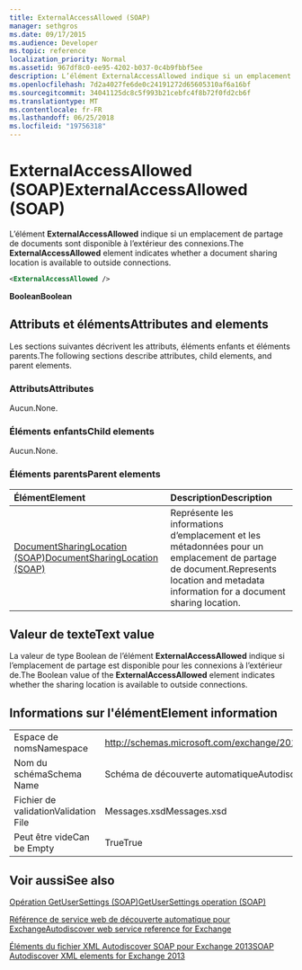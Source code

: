 ```yaml
---
title: ExternalAccessAllowed (SOAP)
manager: sethgros
ms.date: 09/17/2015
ms.audience: Developer
ms.topic: reference
localization_priority: Normal
ms.assetid: 967df8c0-ee95-4202-b037-0c4b9fbbf5ee
description: L’élément ExternalAccessAllowed indique si un emplacement de partage de documents sont disponible à l’extérieur des connexions.
ms.openlocfilehash: 7d2a4027fe6de0c24191272d65605310af6a16bf
ms.sourcegitcommit: 34041125dc8c5f993b21cebfc4f8b72f0fd2cb6f
ms.translationtype: MT
ms.contentlocale: fr-FR
ms.lasthandoff: 06/25/2018
ms.locfileid: "19756318"
---
```

# <a name="externalaccessallowed-soap"></a><span data-ttu-id="ecfab-103">ExternalAccessAllowed (SOAP)</span><span class="sxs-lookup"><span data-stu-id="ecfab-103">ExternalAccessAllowed (SOAP)</span></span>

<span data-ttu-id="ecfab-104">L’élément **ExternalAccessAllowed** indique si un emplacement de partage de documents sont disponible à l’extérieur des connexions.</span><span class="sxs-lookup"><span data-stu-id="ecfab-104">The **ExternalAccessAllowed** element indicates whether a document sharing location is available to outside connections.</span></span> 
  
```XML
<ExternalAccessAllowed /> 
```

 <span data-ttu-id="ecfab-105">**Boolean**</span><span class="sxs-lookup"><span data-stu-id="ecfab-105">**Boolean**</span></span>
## <a name="attributes-and-elements"></a><span data-ttu-id="ecfab-106">Attributs et éléments</span><span class="sxs-lookup"><span data-stu-id="ecfab-106">Attributes and elements</span></span>

<span data-ttu-id="ecfab-107">Les sections suivantes décrivent les attributs, éléments enfants et éléments parents.</span><span class="sxs-lookup"><span data-stu-id="ecfab-107">The following sections describe attributes, child elements, and parent elements.</span></span>
  
### <a name="attributes"></a><span data-ttu-id="ecfab-108">Attributs</span><span class="sxs-lookup"><span data-stu-id="ecfab-108">Attributes</span></span>

<span data-ttu-id="ecfab-109">Aucun.</span><span class="sxs-lookup"><span data-stu-id="ecfab-109">None.</span></span>
  
### <a name="child-elements"></a><span data-ttu-id="ecfab-110">Éléments enfants</span><span class="sxs-lookup"><span data-stu-id="ecfab-110">Child elements</span></span>

<span data-ttu-id="ecfab-111">Aucun.</span><span class="sxs-lookup"><span data-stu-id="ecfab-111">None.</span></span>
  
### <a name="parent-elements"></a><span data-ttu-id="ecfab-112">Éléments parents</span><span class="sxs-lookup"><span data-stu-id="ecfab-112">Parent elements</span></span>

|<span data-ttu-id="ecfab-113">**Élément**</span><span class="sxs-lookup"><span data-stu-id="ecfab-113">**Element**</span></span>|<span data-ttu-id="ecfab-114">**Description**</span><span class="sxs-lookup"><span data-stu-id="ecfab-114">**Description**</span></span>|
|:-----|:-----|
|[<span data-ttu-id="ecfab-115">DocumentSharingLocation (SOAP)</span><span class="sxs-lookup"><span data-stu-id="ecfab-115">DocumentSharingLocation (SOAP)</span></span>](documentsharinglocation-soap.md) <br/> |<span data-ttu-id="ecfab-116">Représente les informations d’emplacement et les métadonnées pour un emplacement de partage de document.</span><span class="sxs-lookup"><span data-stu-id="ecfab-116">Represents location and metadata information for a document sharing location.</span></span>  <br/> |
   
## <a name="text-value"></a><span data-ttu-id="ecfab-117">Valeur de texte</span><span class="sxs-lookup"><span data-stu-id="ecfab-117">Text value</span></span>

<span data-ttu-id="ecfab-118">La valeur de type Boolean de l’élément **ExternalAccessAllowed** indique si l’emplacement de partage est disponible pour les connexions à l’extérieur de.</span><span class="sxs-lookup"><span data-stu-id="ecfab-118">The Boolean value of the **ExternalAccessAllowed** element indicates whether the sharing location is available to outside connections.</span></span> 
  
## <a name="element-information"></a><span data-ttu-id="ecfab-119">Informations sur l'élément</span><span class="sxs-lookup"><span data-stu-id="ecfab-119">Element information</span></span>

|||
|:-----|:-----|
|<span data-ttu-id="ecfab-120">Espace de noms</span><span class="sxs-lookup"><span data-stu-id="ecfab-120">Namespace</span></span>  <br/> |http://schemas.microsoft.com/exchange/2010/Autodiscover  <br/> |
|<span data-ttu-id="ecfab-121">Nom du schéma</span><span class="sxs-lookup"><span data-stu-id="ecfab-121">Schema Name</span></span>  <br/> |<span data-ttu-id="ecfab-122">Schéma de découverte automatique</span><span class="sxs-lookup"><span data-stu-id="ecfab-122">Autodiscover schema</span></span>  <br/> |
|<span data-ttu-id="ecfab-123">Fichier de validation</span><span class="sxs-lookup"><span data-stu-id="ecfab-123">Validation File</span></span>  <br/> |<span data-ttu-id="ecfab-124">Messages.xsd</span><span class="sxs-lookup"><span data-stu-id="ecfab-124">Messages.xsd</span></span>  <br/> |
|<span data-ttu-id="ecfab-125">Peut être vide</span><span class="sxs-lookup"><span data-stu-id="ecfab-125">Can be Empty</span></span>  <br/> |<span data-ttu-id="ecfab-126">True</span><span class="sxs-lookup"><span data-stu-id="ecfab-126">True</span></span>  <br/> |
   
## <a name="see-also"></a><span data-ttu-id="ecfab-127">Voir aussi</span><span class="sxs-lookup"><span data-stu-id="ecfab-127">See also</span></span>



[<span data-ttu-id="ecfab-128">Opération GetUserSettings (SOAP)</span><span class="sxs-lookup"><span data-stu-id="ecfab-128">GetUserSettings operation (SOAP)</span></span>](getusersettings-operation-soap.md)


[<span data-ttu-id="ecfab-129">Référence de service web de découverte automatique pour Exchange</span><span class="sxs-lookup"><span data-stu-id="ecfab-129">Autodiscover web service reference for Exchange</span></span>](autodiscover-web-service-reference-for-exchange.md)
  
[<span data-ttu-id="ecfab-130">Éléments du fichier XML Autodiscover SOAP pour Exchange 2013</span><span class="sxs-lookup"><span data-stu-id="ecfab-130">SOAP Autodiscover XML elements for Exchange 2013</span></span>](soap-autodiscover-xml-elements-for-exchange-2013.md)


